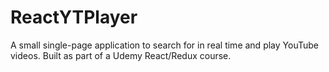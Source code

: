 # ReactYTPlayer

A small single-page application to search for in real time and play YouTube videos. Built as part of a Udemy React/Redux course.
